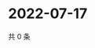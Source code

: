 # 2022-07-17

共 0 条

<!-- BEGIN WEIBO -->
<!-- 最后更新时间 Sun Jul 17 2022 00:20:33 GMT+0800 (China Standard Time) -->

<!-- END WEIBO -->

